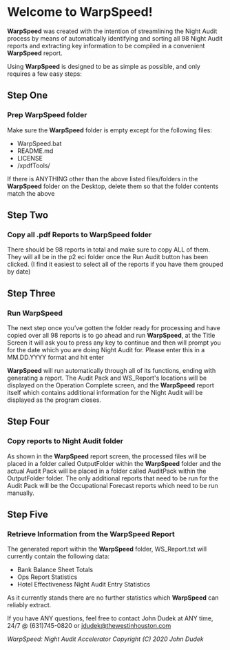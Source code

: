 # Welcome to WarpSpeed!
 
**WarpSpeed** was created with the intention of streamlining the Night Audit process by means of automatically identifying and sorting all 98 Night Audit reports and extracting key information to be compiled in a convenient **WarpSpeed** report. 

Using **WarpSpeed** is designed to be as simple as possible, and only requires a few easy steps:

## Step One
### Prep **WarpSpeed** folder

Make sure the **WarpSpeed** folder is empty except for the following files:
* WarpSpeed.bat
* README.md
* LICENSE
* /xpdfTools/
 
If there is ANYTHING other than the above listed files/folders in the **WarpSpeed** folder on the Desktop, delete them so that the folder contents match the above

## Step Two
### Copy all .pdf Reports to **WarpSpeed** folder
 
There should be 98 reports in total and make sure to copy ALL of them. They will all be in the p2 eci folder once the Run Audit button has been clicked. (I find it easiest to select all of the reports if you have them grouped by date)
 
## Step Three
### Run **WarpSpeed**
 
The next step once you’ve gotten the folder ready for processing and have copied over all 98 reports is to go ahead and run **WarpSpeed**, at the Title Screen it will ask you to press any key to continue and then will prompt you for the date which you are doing Night Audit for. Please enter this in a MM.DD.YYYY format and hit enter
 
**WarpSpeed** will run automatically through all of its functions, ending with generating a report. The Audit Pack and WS_Report's locations will be displayed on the Operation Complete screen, and the **WarpSpeed** report itself which contains additional information for the Night Audit will be displayed as the program closes.

## Step Four
### Copy reports to Night Audit folder

As shown in the **WarpSpeed** report screen, the processed files will be placed in a folder called OutputFolder within the **WarpSpeed** folder and the actual Audit Pack will be placed in a folder called AuditPack within the OutputFolder folder. The only additional reports that need to be run for the Audit Pack will be the Occupational Forecast reports which need to be run manually.

## Step Five
### Retrieve Information from the **WarpSpeed** Report
 
The generated report within the **WarpSpeed** folder, WS_Report.txt will currently contain the following data:

- Bank Balance Sheet Totals
- Ops Report Statistics
- Hotel Effectiveness Night Audit Entry Statistics

As it currently stands there are no further statistics which **WarpSpeed** can reliably extract.


If you have ANY questions, feel free to contact John Dudek at ANY time, 24/7 @ (631)745-0820 or jdudek@thewestinhouston.com



*WarpSpeed: Night Audit Accelerator Copyright (C) 2020 John Dudek*
